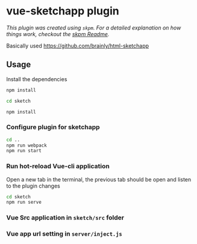 # vue-sketchapp plugin

_This plugin was created using `skpm`. For a detailed explanation on how things work, checkout the [skpm Readme](https://github.com/skpm/skpm/blob/master/README.md)._

Basically used https://github.com/brainly/html-sketchapp

## Usage

Install the dependencies

```bash
npm install

cd sketch

npm install
```

### Configure plugin for sketchapp

```bash
cd ..
npm run webpack
npm run start
```

### Run hot-reload Vue-cli application
Open a new tab in the terminal, the previous tab should be open and listen to the plugin changes

```bash
cd sketch
npm run serve
```


### Vue Src application in `sketch/src` folder

### Vue app url setting in `server/inject.js`
